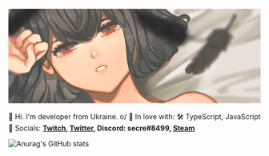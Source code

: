 ![Image](https://github.com/sekkure/sekkure/blob/main/image.png)

🐌 Hi. I'm developer from Ukraine. o/
🌸 In love with: 🛠️ TypeScript, JavaScript
🚀 Socials: **[Twitch](https://www.twitch.tv/sekure_), [Twitter](https://twitter.com/6secre6), Discord: secre#8499, [Steam](https://steamcommunity.com/id/sekkure/)**

![Anurag's GitHub stats](https://github-readme-stats.vercel.app/api?username=sekkure&show_icons=true&theme=tokyonight&count_private=true)
